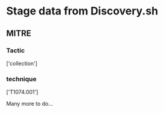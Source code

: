 # Stage data from Discovery.sh

## MITRE

### Tactic
['collection']

### technique
['T1074.001']

Many more to do...
